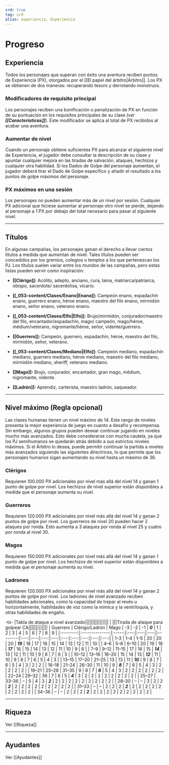 ```yaml
---
srd: true
tag: srd
alias: experiencia, Experiencia
---
```

# Progreso
## Experiencia

Todos los personajes que superan con éxito una aventura reciben puntos de Experiencia (PX), otorgados por el [[El papel del árbitro|Árbitro]]. Los PX se obtienen de dos maneras: recuperando tesoro y derrotando monstruos.

### Modificadores de requisito principal

Los personajes reciben una bonificación o penalización de PX en función de su puntuación en los requisitos principales de su clase (ver **_[[Características]]_**). Este modificador se aplica al total de PX recibidos al acabar una aventura.

### Aumentar de nivel

Cuando un personaje obtiene suficientes PX para alcanzar el siguiente nivel de Experiencia, el jugador debe consultar la descripción de su clase y apuntar cualquier mejora en las tiradas de salvación, ataques, hechizos y cualquier otra habilidad. Si los Dados de Golpe del personaje aumentan, el jugador deberá tirar el Dado de Golpe específico y añadir el resultado a los puntos de golpe máximos del personaje.
### PX máximos en una sesión

Los personajes no pueden aumentar más de un nivel por sesión. Cualquier PX adicional que hiciese aumentar al personaje otro nivel se pierde, dejando al personaje a 1 PX por debajo del total necesario para pasar al siguiente nivel.

---
## Títulos

En algunas campañas, los personajes ganan el derecho a llevar ciertos títulos a medida que aumentan de nivel. Tales títulos pueden ser concedidos por los gremios, colegios o templos a los que pertenezcan los PJ. Los títulos suelen variar entre los mundos de las campañas, pero estas listas pueden servir como inspiración: 

- **[[Clérigo]]:** Acólito, adepto, anciano, cura, lama, matriarca/patriarca, obispo, sacerdote/ sacerdotisa, vicario. 

- **[[_053-content/Clases/Enano|Enano]]:** Campeón enano, espadachín enano, guerrero enano, héroe enano, maestro del filo enano, mirmidón enano, señor enano, veterano enano. 

- **[[_053-content/Clases/Elfo|Elfo]]:** Brujo/mirmidón, conjurador/maestro del filo, encantador/espadachín, mago/ campeón, mago/héroe, médium/veterano, nigromante/héroe, señor, vidente/guerrero. 

- **[[Guerrero]]:** Campeón, guerrero, espadachín, héroe, maestro del filo, mirmidón, señor, veterano. 

- **[[_053-content/Clases/Mediano|Elfo]]:** Campeón mediano, espadachín mediano, guerrero mediano, héroe mediano, maestro del filo mediano, mirmidón mediano, sheriff, veterano mediano. 

- **[[Mago]]:** Brujo, conjurador, encantador, gran mago, médium, nigromante, vidente. 

- **[[Ladrón]]:** Aprendiz, carterista, maestro ladrón, saqueador.

---
## Nivel máximo (Regla opcional)

Las clases humanas tienen un nivel máximo de 14. Este rango de niveles presenta la mejor experiencia de juego en cuanto a desafío y recompensa. Sin embargo, algunos grupos pueden desear continuar jugando en niveles mucho más avanzados. Esto debe considerarse con mucha cautela, ya que los PJ semihumanos se quedarán atrás debido a sus estrictos niveles máximos. Si el Árbitro lo desea, puede permitir continuar la partida a niveles más avanzados siguiendo las siguientes directrices, lo que permite que los personajes humanos sigan aumentando su nivel hasta un máximo de 36.

### Clérigos 

Requieren 100.000 PX adicionales por nivel más allá del nivel 14 y ganan 1 punto de golpe por nivel. Los hechizos de nivel superior están disponibles a medida que el personaje aumenta su nivel.

### Guerreros 

Requieren 120.000 PX adicionales por nivel más allá del nivel 14 y ganan 2 puntos de golpe por nivel. Los guerreros de nivel 20 pueden hacer 2 ataques por ronda. Esto aumenta a 3 ataques por ronda al nivel 25 y cuatro por ronda al nivel 30. 

### Magos 

Requieren 150.000 PX adicionales por nivel más allá del nivel 14 y ganan 1 punto de golpe por nivel. Los hechizos de nivel superior están disponibles a medida que el personaje aumenta su nivel. 

### Ladrones 

Requieren 120.000 PX adicionales por nivel más allá del nivel 14 y ganan 2 puntos de golpe por nivel. Los ladrones de nivel avanzado reciben habilidades adicionales, como la capacidad de trepar al revés u horizontalmente, habilidades de voz como la mímica y la ventriloquía, y otras habilidades de engaño.

-tx-
|Tabla de ataque a nivel avanzado||||||||||||||||
| |||Tirada de ataque para golpear CA|||||||||||||
| Guerrero | Clérigo/Ladrón | Mago  | -3  | -2  | -1  | **_0_**  |  1  |  2  |  3  |  4  |  5  |  6  |  7  |  8  |  9  |
|:--------:|:--------------:|:-----:|:---:|:---:|:---:|:--------:|:---:|:---:|:---:|:---:|:---:|:---:|:---:|:---:|:---:|
|   1–3    |      1–4       |  1–5  | 20  | 20  | 20  | **_19_** | 18  | 17  | 16  | 15  | 14  | 13  | 12  | 11  | 10  |
|   4–6    |      5–8       | 6–10  | 20  | 19  | 18  | **_17_** | 16  | 15  | 14  | 13  | 12  | 11  | 10  |  9  |  8  |
|   7–9    |      9–12      | 11–15 | 17  | 16  | 15  | **_14_** | 13  | 12  | 11  | 10  |  9  |  8  |  7  |  6  |  5  |
|  10–12   |     13–16      | 16–20 | 15  | 14  | 13  | **_12_** | 11  | 10  |  9  |  8  |  7  |  6  |  5  |  4  |  3  |
|  13–15   |     17–20      | 21–25 | 13  | 13  | 11  | **_10_** |  9  |  8  |  7  |  6  |  5  |  4  |  3  |  2  |  2  |
|  16–18   |     21–24      | 26–30 | 11  | 10  |  9  | **_8_**  |  7  |  6  |  5  |  4  |  3  |  2  |  2  |  2  |  2  |
|  19–21   |     25–28      | 31–35 |  9  |  8  |  7  | **_6_**  |  5  |  4  |  3  |  2  |  2  |  2  |  2  |  2  |  2  |
|  22–24   |     29–32      |  36   |  7  |  6  |  5  | **_4_**  |  3  |  2  |  2  |  2  |  2  |  2  |  2  |  2  |  2  |
|  25–27   |     33–36      |   –   |  5  |  4  |  3  | **_2_**  |  2  |  2  |  2  |  2  |  2  |  2  |  2  |  2  |  2  |
|  28–30   |       –        |   –   |  3  |  2  |  2  | **_2_**  |  2  |  2  |  2  |  2  |  2  |  2  |  2  |  2  |  2  |
|  31–33   |       –        |   –   |  2  |  2  |  2  | **_2_**  |  2  |  2  |  2  |  2  |  2  |  2  |  2  |  2  |  2  |
|  34–36   |       –        |   –   |  2  |  2  |  2  | **_2_**  |  2  |  2  |  2  |  2  |  2  |  2  |  2  |  2  |  2  |

---
## Riqueza

Ver [[Riqueza]]

---
## Ayudantes

Ver [[Ayudantes]]